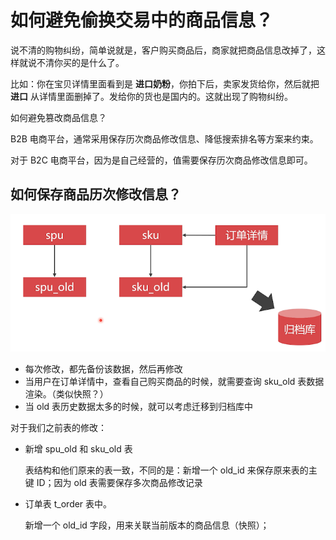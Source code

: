 # 如何避免偷换交易中的商品信息？

说不清的购物纠纷，简单说就是，客户购买商品后，商家就把商品信息改掉了，这样就说不清你买的是什么了。

比如：你在宝贝详情里面看到是 **进口奶粉**，你拍下后，卖家发货给你，然后就把 **进口** 从详情里面删掉了。发给你的货也是国内的。这就出现了购物纠纷。

如何避免篡改商品信息？

B2B 电商平台，通常采用保存历次商品修改信息、降低搜索排名等方案来约束。

对于 B2C 电商平台，因为是自己经营的，值需要保存历次商品修改信息即可。

## 如何保存商品历次修改信息？

![image-20200611223654450](./assets/image-20200611223654450.png)

- 每次修改，都先备份该数据，然后再修改
- 当用户在订单详情中，查看自己购买商品的时候，就需要查询  sku_old 表数据渲染。（类似快照？）
- 当 old 表历史数据太多的时候，就可以考虑迁移到归档库中

对于我们之前表的修改：

- 新增 spu_old 和 sku_old 表

  表结构和他们原来的表一致，不同的是：新增一个 old_id 来保存原来表的主键 ID；因为 old 表需要保存多次商品修改记录

- 订单表 t_order 表中。

  新增一个 old_id 字段，用来关联当前版本的商品信息（快照）；